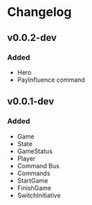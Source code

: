 # Changelog
## v0.0.2-dev
### Added
- Hero
- PayInfluence command

## v0.0.1-dev
### Added
- Game
- State
- GameStatus
- Player
- Command Bus
- Commands
- StartGame
- FinishGame
- SwitchInitiative